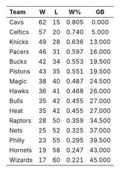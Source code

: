 | Team                             |  W  |  L  |  W%   |   GB   |
|:---------------------------------|:---:|:---:|:-----:|:------:|
| [](/r/clevelandcavs) Cavs        | 62  | 15  | 0.805 | 0.000  |
| [](/r/bostonceltics) Celtics     | 57  | 20  | 0.740 | 5.000  |
| [](/r/nyknicks) Knicks           | 49  | 28  | 0.636 | 13.000 |
| [](/r/pacers) Pacers             | 46  | 31  | 0.597 | 16.000 |
| [](/r/mkebucks) Bucks            | 42  | 34  | 0.553 | 19.500 |
| [](/r/detroitpistons) Pistons    | 43  | 35  | 0.551 | 19.500 |
| [](/r/orlandomagic) Magic        | 38  | 40  | 0.487 | 24.500 |
| [](/r/atlantahawks) Hawks        | 36  | 41  | 0.468 | 26.000 |
| [](/r/chicagobulls) Bulls        | 35  | 42  | 0.455 | 27.000 |
| [](/r/heat) Heat                 | 35  | 42  | 0.455 | 27.000 |
| [](/r/torontoraptors) Raptors    | 28  | 50  | 0.359 | 34.500 |
| [](/r/gonets) Nets               | 25  | 52  | 0.325 | 37.000 |
| [](/r/sixers) Philly             | 23  | 55  | 0.295 | 39.500 |
| [](/r/charlottehornets) Hornets  | 19  | 58  | 0.247 | 43.000 |
| [](/r/washingtonwizards) Wizards | 17  | 60  | 0.221 | 45.000 |
